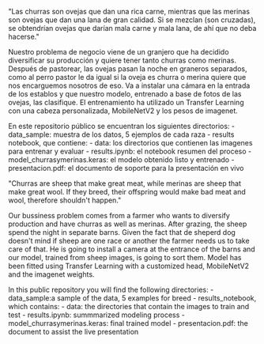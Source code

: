 "Las churras son ovejas que dan una rica carne, mientras que las merinas son ovejas que dan una lana de gran calidad. Si se mezclan (son cruzadas), se obtendrían ovejas que darían mala carne y mala lana, de ahí que no deba hacerse."

Nuestro problema de negocio viene de un granjero que ha decidido diversificar su producción y quiere tener tanto churras como merinas.
Después de pastorear, las ovejas pasan la noche en graneros separados, como al perro pastor le da igual si la oveja es churra o merina quiere que nos encarguemos nosotros de eso.
Va a instalar una cámara en la entrada de los establos y que nuestro modelo, entrenado a base de fotos de las ovejas, las clasifique.
El entrenamiento ha utilizado un Transfer Learning con una cabeza personalizada, MobileNetV2 y los pesos de imagenet.

En este repositorio público se encuentran los siguientes directorios:
    - data_sample: muestra de los datos, 5 ejemplos de cada raza
    - results notebook, que contiene:
        - data: los directorios que contienen las imagenes para entrenar y evaluar
        - results.ipynb: el notebook resumen del proceso
        - model_churrasymerinas.keras: el modelo obtenido listo y entrenado
    - presentacion.pdf: el documento de soporte para la presentación en vivo




"Churras are sheep that make great meat, while merinas are sheep that make great wool. If they breed, their offspring would make bad meat and wool, therefore shouldn't happen."

Our bussiness problem comes from a farmer who wants to diversify production and have churras as well as merinas.
After grazing, the sheep spend the night in separate barns. Given the fact that de sheperd dog doesn't mind if sheep are one race or another the farmer needs us to take care of that.
He is going to install a camera at the entrance of the barns and our model, trained from sheep images, is going to sort them.
Model has been fitted using Transfer Learning with a customized head, MobileNetV2 and the imagenet weights.

In this public repository you will find the following directories:
    - data_sample:a sample of the data, 5 examples for breed
    - results_notebook, which contains:
        - data: the directories that contain the images to train and test
        - results.ipynb: summmarized modeling process
        - model_churrasymerinas.keras: final trained model
    - presentacion.pdf: the document to assist the live presentation